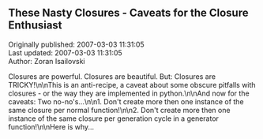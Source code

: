 ## These Nasty Closures - Caveats for the Closure Enthusiast  
Originally published: 2007-03-03 11:31:05  
Last updated: 2007-03-03 11:31:05  
Author: Zoran Isailovski  
  
Closures are powerful. Closures are beautiful. But: Closures are TRICKY!\n\nThis is an anti-recipe, a caveat about some obscure pitfalls with closures - or the way they are implemented in python.\n\nAnd now for the caveats: Two no-no's...\n\n1. Don't create more then one instance of the same closure per normal function!\n\n2. Don't create more then one instance of the same closure per generation cycle in a generator function!\n\nHere is why...